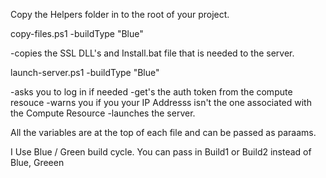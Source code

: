 Copy the Helpers folder in to the root of your project.

copy-files.ps1 -buildType "Blue"     

  -copies the SSL DLL's and Install.bat file that is needed to the server.

launch-server.ps1 -buildType "Blue" 

-asks you to log in if needed
-get's the auth token from the compute resouce
-warns you if you your IP Addresss isn't the one associated with the Compute Resource
-launches the server.

All the variables are at the top of each file and can be passed as paraams.

I Use Blue / Green build cycle.  You can pass in Build1 or Build2 instead of Blue, Greeen
